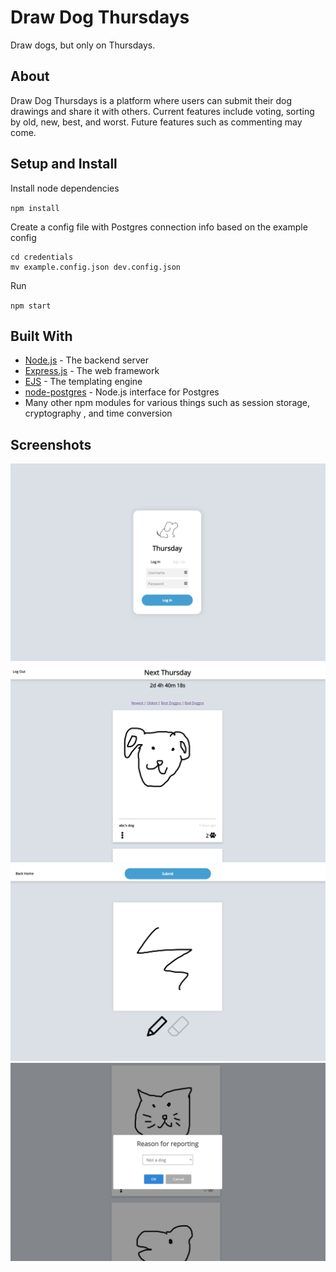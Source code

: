# Draw Dog Thursdays

Draw dogs, but only on Thursdays.


## About
Draw Dog Thursdays is a platform where users can submit their dog drawings and share it with others. Current features include voting, sorting by old, new, best, and worst. Future features such as commenting may come.


## Setup and Install

Install node dependencies 

`npm install`

Create a config file with Postgres connection info based on the example config

```
cd credentials
mv example.config.json dev.config.json
```

Run

`npm start`


## Built With
* [Node.js](https://nodejs.org/en/) - The backend server
* [Express.js](https://expressjs.com/) - The web framework
* [EJS](https://ejs.co/) - The templating engine
* [node-postgres](https://node-postgres.com/) - Node.js interface for Postgres
* Many other npm modules for various things such as session storage, cryptography , and time conversion


## Screenshots
![login page](https://github.com/deidaraxc4/thursday/blob/master/images/login.PNG)
![home page](https://github.com/deidaraxc4/thursday/blob/master/images/home.PNG)
![draw page](https://github.com/deidaraxc4/thursday/blob/master/images/draw.PNG)
![report page](https://github.com/deidaraxc4/thursday/blob/master/images/report.PNG)
